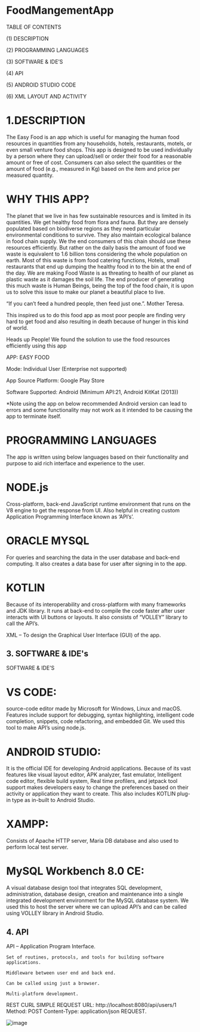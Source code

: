# FoodMangementApp
 
TABLE OF CONTENTS 


(1) DESCRIPTION 

(2) PROGRAMMING LANGUAGES  

(3) SOFTWARE & IDE’S 

(4) API 

(5) ANDROID STUDIO CODE 

(6) XML LAYOUT AND ACTIVITY 

  

# 1.DESCRIPTION 

 The Easy Food is an app which is useful for managing the human food resources in quantities from any households, hotels, restaurants, motels, or even small venture food shops. This app is designed to be used individually by a person where they can upload/sell or order their food for a reasonable amount or free of cost. Consumers can also select the quantities or the amount of food (e.g., measured in Kg) based on the item and price per measured quantity. 

# WHY THIS APP? 

 The planet that we live in has few sustainable resources and is limited in its quantities. We get healthy food from flora and fauna. But they are densely populated based on biodiverse regions as they need particular environmental conditions to survive. They also maintain ecological balance in food chain supply. We the end consumers of this chain should use these resources efficiently. But rather on the daily basis the amount of food we waste is equivalent to 1.6 billion tons considering the whole population on earth. Most of this waste is from food catering functions, Hotels, small restaurants that end up dumping the healthy food in to the bin at the end of the day. We are making Food Waste is as threating to health of our planet as plastic waste as it damages the soil life. The end producer of generating this much waste is Human Beings, being the top of the food chain, it is upon us to solve this issue to make our planet a beautiful place to live. 

  

 

 “If you can’t feed a hundred people, then feed just one.”. Mother Teresa.  

 This inspired us to do this food app as most poor people are finding very hard to get food and also resulting in death because of hunger in this kind of world. 

 

Heads up People! We found the solution to use the food resources efficiently using this app 

 
 APP: EASY FOOD 

 Mode: Individual User (Enterprise not supported) 

 App Source Platform: Google Play Store 

 Software Supported: Android (Minimum API:21, Android KitKat (2013)) 

  
*Note using the app on below recommended Android version can lead to errors and some functionality may not work as it intended to be causing the app to terminate itself.   


###  
 # PROGRAMMING LANGUAGES 

 The app is written using below languages based on their functionality and purpose to aid rich interface and experience to the user. 

 

  # NODE.js  

  Cross-platform, back-end JavaScript runtime environment that runs on the V8 engine to get the response from UI. Also helpful in creating custom Application Programming Interface known as ‘API’s’. 

 

  # ORACLE MYSQL  

 For queries and searching the data in the user database and back-end computing. It also creates a data base for user after signing in to the app. 

 

   # KOTLIN  

 Because of its interoperability and cross-platform with many frameworks and JDK library. It runs at back-end to compile the code faster after user interacts with UI buttons or layouts. It also consists of “VOLLEY” library to call the API’s.  

 

XML – To design the Graphical User Interface (GUI) of the app. 

    

 

## 3. SOFTWARE & IDE's

SOFTWARE & IDE’S 

 # VS CODE: 

 source-code editor made by Microsoft for Windows, Linux and macOS. Features include support for debugging, syntax highlighting, intelligent code completion, snippets, code refactoring, and embedded Git. We used this tool to make API’s using node.js. 

 

 # ANDROID STUDIO: 

 It is the official IDE for developing Android applications. Because of its vast features like visual layout editor, APK analyzer, fast emulator, Intelligent code editor, flexible build system, Real time profilers, and jetpack tool support makes developers easy to change the preferences based on their activity or application they want to create. This also includes KOTLIN plug-in type as in-built to Android Studio. 

 

 # XAMPP:  

 Consists of Apache HTTP server, Maria DB database and also used to perform local test server. 

 

 # MySQL Workbench 8.0 CE: 

 A visual database design tool that integrates SQL development, administration, database design, creation and maintenance into a single integrated development environment for the MySQL database system. We used this to host the server where we can upload API’s and can be called using VOLLEY library in Android Studio. 

## 4. API


 
 API – Application Program Interface.  

    Set of routines, protocols, and tools for building software applications.  

    Middleware between user end and back end.  

    Can be called using just a browser.  

    Multi-platform development.  

 REST CURL SIMPLE REQUEST URL: http://localhost:8080/api/users/1  Method: POST Content-Type: application/json REQUEST. 

 

![image](https://user-images.githubusercontent.com/71435868/115917131-64030780-a493-11eb-8e63-cdc5356d396f.png)
 


 


 


 

 

 
